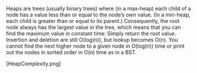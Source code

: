 Heaps are trees (usually binary trees) where (in a max-heap) each child of a node has a value less than or equal to the node’s own value. (In a min-heap, each child is greater than or equal to its parent.) Consequently, the root node always has the largest value in the tree, which means that you can find the maximum value in constant time: Simply return the root value. Insertion and deletion are still O(log(n)), but lookup becomes O(n). You cannot find the next higher node to a given node in O(log(n)) time or print out the nodes in sorted order in O(n) time as in a BST.

[HeapComplexity.png]
